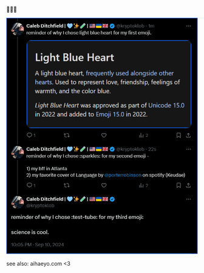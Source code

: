 🩵✨🧪

![light-blue-heart, sparkles, test-tube][def]

[def]: images/klobs-emojis.png

see also: aihaeyo.com <3
